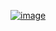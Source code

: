 ﻿[![image](https://github.com/user-attachments/assets/7b81be2e-40ba-41df-8fbc-d82ebe401a7f)](https://www.acmicpc.net/problem/2573)